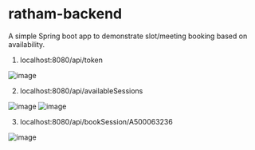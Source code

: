 # ratham-backend
A simple Spring boot app to demonstrate slot/meeting booking based on availability.

1. localhost:8080/api/token

![image](https://github.com/Abhijeetmishr/ratham-backend/assets/43075376/75bd4658-63cf-4f26-9832-b81791378219)

2. localhost:8080/api/availableSessions

![image](https://github.com/Abhijeetmishr/ratham-backend/assets/43075376/42dc50bf-df9a-4dbf-8476-f09c412f7150)
![image](https://github.com/Abhijeetmishr/ratham-backend/assets/43075376/d23bf931-1fa7-4509-aea7-6b62b0fb8e1f)

3. localhost:8080/api/bookSession/A500063236

![image](https://github.com/Abhijeetmishr/ratham-backend/assets/43075376/76e04b14-a733-4c2d-88d1-b2aa3eb85358)
